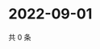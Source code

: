 # 2022-09-01

共 0 条

<!-- BEGIN WEIBO -->
<!-- 最后更新时间 Thu Sep 01 2022 17:16:46 GMT+0800 (China Standard Time) -->

<!-- END WEIBO -->
